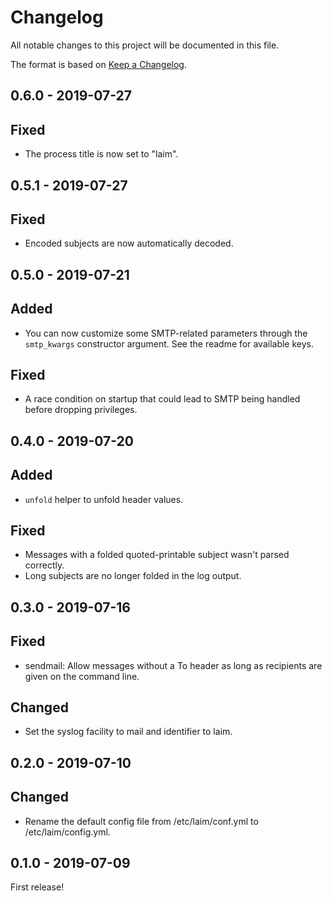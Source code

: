 # Changelog

All notable changes to this project will be documented in this file.

The format is based on [Keep a Changelog](http://keepachangelog.com/).


0.6.0 - 2019-07-27
-----------------

## Fixed
- The process title is now set to "laim".


0.5.1 - 2019-07-27
-----------------

## Fixed
- Encoded subjects are now automatically decoded.


0.5.0 - 2019-07-21
------------------

## Added
- You can now customize some SMTP-related parameters through the `smtp_kwargs` constructor
  argument. See the readme for available keys.

## Fixed
- A race condition on startup that could lead to SMTP being handled before dropping privileges.


0.4.0 - 2019-07-20
------------------

## Added
- `unfold` helper to unfold header values.

## Fixed
- Messages with a folded quoted-printable subject wasn't parsed correctly.
- Long subjects are no longer folded in the log output.


0.3.0 - 2019-07-16
------------------

## Fixed
- sendmail: Allow messages without a To header as long as recipients are given on the command line.

## Changed
- Set the syslog facility to mail and identifier to laim.


0.2.0 - 2019-07-10
------------------

## Changed
- Rename the default config file from /etc/laim/conf.yml to /etc/laim/config.yml.


0.1.0 - 2019-07-09
------------------

First release!
